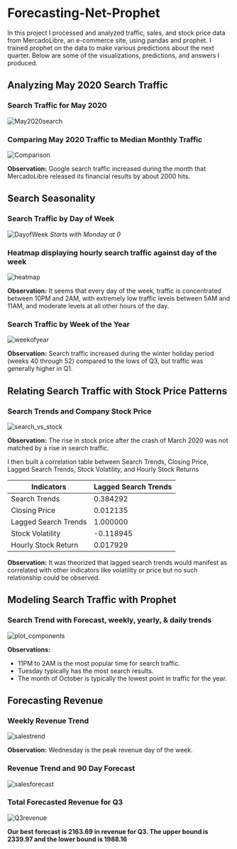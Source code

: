 # Forecasting-Net-Prophet

In this project I processed and analyzed traffic, sales, and stock price data from MercadoLibre, an e-commerce site, using pandas and prophet. I trained prophet on the data to make various predictions about the next quarter. Below are some of the visualizations, predictions, and answers I produced.  

## Analyzing May 2020 Search Traffic

### Search Traffic for May 2020
![May2020search](Instructions/Images/may2020search.png)


### Comparing May 2020 Traffic to Median Monthly Traffic
![Comparison](Instructions/Images/may2020trafficvsmedian.jpg)

**Observation:** Google search traffic increased during the month that MercadoLibre released its financial results by about 2000 hits.

## Search Seasonality

### Search Traffic by Day of Week
![DayofWeek](Instructions/Images/searchbydayofweek.png)
*Starts with Monday at 0*

### Heatmap displaying hourly search traffic against day of the week
![heatmap](Instructions/Images/searchheatmap.png)

**Observation:** It seems that every day of the week, traffic is concentrated between 10PM and 2AM, with extremely low traffic levels between 5AM and 11AM, and moderate levels at all other hours of the day.

### Search Traffic by Week of the Year
![weekofyear](Instructions/Images/searchbyweekofyear.png)

**Observation:** Search traffic increased during the winter holiday period (weeks 40 through 52) compared to the lows of Q3, but traffic was generally higher in Q1.

## Relating Search Traffic with Stock Price Patterns

### Search Trends and Company Stock Price
![search_vs_stock](searchvsprice.png)

**Observation:** The rise in stock price after the crash of March 2020 was not matched by a rise in search traffic. 

I then built a correlation table between Search Trends, Closing Price, Lagged Search Trends, Stock Volatility, and Hourly Stock Returns

| Indicators      | Lagged Search Trends | 
| --------------- | ------------------- |
| Search Trends      |       0.384292  |
| Closing Price       |       0.012135  |
| Lagged Search Trends  |     1.000000  |
| Stock Volatility     |      -0.118945  |
| Hourly Stock Return   |      0.017929 |

**Observation:** It was theorized that lagged search trends would manifest as correlated with other indicators like volatility or price but no such relationship could be observed.

## Modeling Search Traffic with Prophet

### Search Trend with Forecast, weekly, yearly, & daily trends
![plot_components](Instructions/Images/forecastresults.png)

**Observations:**
- 11PM to 2AM is the most popular time for search traffic.
- Tuesday typically has the most search results.
- The month of October is typically the lowest point in traffic for the year.

## Forecasting Revenue

### Weekly Revenue Trend
![salestrend](Instructions/Images/salestrend.png)

**Observation:** Wednesday is the peak revenue day of the week.

### Revenue Trend and 90 Day Forecast
![salesforecast](Instructions/Images/salesforecast.png)

### Total Forecasted Revenue for Q3
![Q3revenue](Instructions/Images/Q3totalsalesforecast.jpg)

**Our best forecast is 2163.69 in revenue for Q3. The upper bound is 2339.97 and the lower bound is 1988.16**